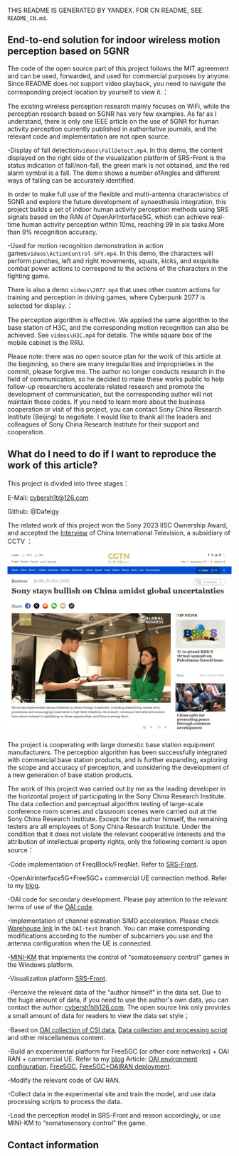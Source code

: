 THIS README IS GENERATED BY YANDEX. FOR CN README, SEE `README_CN.md`.

## End-to-end solution for indoor wireless motion perception based on 5GNR

The code of the open source part of this project follows the MIT agreement and can be used, forwarded, and used for commercial purposes by anyone. Since README does not support video playback, you need to navigate the corresponding project location by yourself to view it.：

The existing wireless perception research mainly focuses on WiFi, while the perception research based on 5GNR has very few examples. As far as I understand, there is only one IEEE article on the use of 5GNR for human activity perception currently published in authoritative journals, and the relevant code and implementation are not open source.

-Display of fall detection`videos\FallDetect.mp4`. In this demo, the content displayed on the right side of the visualization platform of SRS-Front is the status indication of fall/non-fall, the green mark is not obtained, and the red alarm symbol is a fall. The demo shows a number ofAngles and different ways of falling can be accurately identified.

In order to make full use of the flexible and multi-antenna characteristics of 5GNR and explore the future development of synaesthesia integration, this project builds a set of indoor human activity perception methods using SRS signals based on the RAN of OpenAirInterface5G, which can achieve real-time human activity perception within 10ms, reaching 99 in six tasks.More than 9% recognition accuracy.

-Used for motion recognition demonstration in action games`videos\ActionControl-SFV.mp4`. In this demo, the characters will perform punches, left and right movements, squats, kicks, and exquisite combat power actions to correspond to the actions of the characters in the fighting game.


There is also a demo `videos\2077.mp4` that uses other custom actions for training and perception in driving games, where Cyberpunk 2077 is selected for display.：

The perception algorithm is effective. We applied the same algorithm to the base station of H3C, and the corresponding motion recognition can also be achieved. See `videos\H3C.mp4` for details. The white square box of the mobile cabinet is the RRU.


Please note: there was no open source plan for the work of this article at the beginning, so there are many irregularities and improprieties in the commit, please forgive me. The author no longer conducts research in the field of communication, so he decided to make these works public to help follow-up researchers accelerate related research and promote the development of communication, but the corresponding author will not maintain these codes. If you need to learn more about the business cooperation or visit of this project, you can contact Sony China Research Institute (Beijing) to negotiate. I would like to thank all the leaders and colleagues of Sony China Research Institute for their support and cooperation.


## What do I need to do if I want to reproduce the work of this article?


This project is divided into three stages：

E-Mail: cybersh1t@126.com

Github: @Dafeigy

The related work of this project won the Sony 2023 IISC Ownership Award, and accepted the [Interview](https://news.cgtn.com/news/2023-11-21/Sony-stays-bullish-on-China-amidst-global-uncertainties-1oTehGgblBe/index.html) of China International Television, a subsidiary of CCTV ：

![Interviewed by CGTN](/imgs/interview.jpg)

The project is cooperating with large domestic base station equipment manufacturers. The perception algorithm has been successfully integrated with commercial base station products, and is further expanding, exploring the scope and accuracy of perception, and considering the development of a new generation of base station products.

The work of this project was carried out by me as the leading developer in the horizontal project of participating in the Sony China Research Institute. The data collection and perceptual algorithm testing of large-scale conference room scenes and classroom scenes were carried out at the Sony China Research Institute. Except for the author himself, the remaining testers are all employees of Sony China Research Institute. Under the condition that it does not violate the relevant cooperative interests and the attribution of intellectual property rights, only the following content is open source：

-Code implementation of FreqBlock/FreqNet. Refer to [SRS-Front](https://github.com/Dafeigy/FreqNet ).

-OpenAirInterface5G+Free5GC+ commercial UE connection method. Refer to my [blog](https://oai.cybercolyce.cn/).

-OAI code for secondary development. Please pay attention to the relevant terms of use of the [OAI code](https://github.com/Dafeigy/OAI-Pose ).

-Implementation of channel estimation SIMD acceleration. Please check [Warehouse link](https://github.com/Dafeigy/SIMD-Learn ) In the `OAI-test` branch. You can make corresponding modifications according to the number of subcarriers you use and the antenna configuration when the UE is connected.

-[MINI-KM](https://github.com/Dafeigy/miniKM) that implements the control of “somatosensory control” games in the Windows platform.

-Visualization platform [SRS-Front](https://github.com/Dafeigy/SRS-front ).

-Perceive the relevant data of the “author himself” in the data set. Due to the huge amount of data, if you need to use the author's own data, you can contact the author: [cybersh1t@126.com](mailto:cybersh1t@126.com). The open source link only provides a small amount of data for readers to view the data set style；

-Based on [OAI collection of CSI data](https://github.com/Dafeigy/NR_ACTION ), [Data collection and processing script](https://github.com/Dafeigy/NR-ACTION-data ) and other miscellaneous content.

-Build an experimental platform for Free5GC (or other core networks) + OAI RAN + commercial UE. Refer to my [blog](https://oai.cybercolyce.cn/) Article: [OAI environment configuration](https://oai.cybercolyce.cn/OAI-Intro-and-setup/), [Free5GC](https://oai.cybercolyce.cn/Free5GC-installation-guide/), [Free5GC+OAIRAN deployment](https://oai.cybercolyce.cn/free5gc+OAI-gNB+OAI-nrUE/).

-Modify the relevant code of OAI RAN.

-Collect data in the experimental site and train the model, and use data processing scripts to process the data.

-Load the perception model in SRS-Front and reason accordingly, or use MINI-KM to “somatosensory control” the game.

## Contact information

